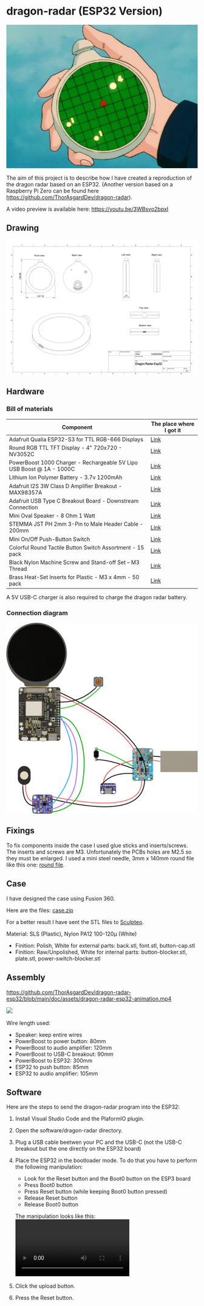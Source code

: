 # dragon-radar (ESP32 Version)

![](./doc/assets/anime-dragon-radar.png)

The aim of this project is to describe how I have created a reproduction of the dragon radar based on an ESP32. (Another version based on a Raspberry Pi Zero can be found here https://github.com/ThorAsgardDev/dragon-radar).

A video preview is available here: https://youtu.be/3WBsvo2bpxI

## Drawing
![](./doc/assets/drawing.png)

## Hardware

### Bill of materials

| Component | The place where I got it |
| --------- | ------------------------ |
| Adafruit Qualia ESP32-S3 for TTL RGB-666 Displays | [Link](https://www.adafruit.com/product/5800) |
| Round RGB TTL TFT Display - 4" 720x720 - NV3052C | [Link](https://www.adafruit.com/product/5793) |
| PowerBoost 1000 Charger - Rechargeable 5V Lipo USB Boost @ 1A - 1000C | [Link](https://www.adafruit.com/product/2465) |
| Lithium Ion Polymer Battery - 3.7v 1200mAh | [Link](https://www.adafruit.com/product/258) |
| Adafruit I2S 3W Class D Amplifier Breakout - MAX98357A | [Link](https://www.adafruit.com/product/3006) |
| Adafruit USB Type C Breakout Board - Downstream Connection | [Link](https://www.adafruit.com/product/4090) |
| Mini Oval Speaker - 8 Ohm 1 Watt | [Link](https://www.adafruit.com/product/3923) |
| STEMMA JST PH 2mm 3-Pin to Male Header Cable - 200mm | [Link](https://www.adafruit.com/product/3893) |
| Mini On/Off Push-Button Switch | [Link](https://www.adafruit.com/product/3870) |
| Colorful Round Tactile Button Switch Assortment - 15 pack | [Link](https://www.adafruit.com/product/1009) |
| Black Nylon Machine Screw and Stand-off Set – M3 Thread | [Link](https://www.adafruit.com/product/4685) |
| Brass Heat-Set Inserts for Plastic - M3 x 4mm - 50 pack | [Link](https://www.adafruit.com/product/4255) |

A 5V USB-C charger is also required to charge the dragon radar battery.

### Connection diagram

![](./doc/assets/connection-diagram.png)

## Fixings
To fix components inside the case I used glue sticks and inserts/screws.
The inserts and screws are M3. Unfortunately the PCBs holes are M2.5 so they must be enlarged. I used a mini steel needle, 3mm x 140mm round file like this one: [round file](https://www.amazon.com/Utoolmart-Circular-Section-Precision-Monochrome/dp/B07XB6HGJ7/ref=sr_1_3?crid=H3N1ASWV5HZE&dib=eyJ2IjoiMSJ9.V5cxUJMIxyE37j-yd4PeuJC2SHTFfydHmknrFYKnfriGv_r9UWDstD5KV4lo0DPMhOU0B27syJ4-kfscgKfTM8g_jjGXkwiz_ANzW1Pxvi0p3ffxooiFsPu1gNvCmvYpURQYUWREyAakD3nNAZOh6nvftQ_v-tcZ8rtswJP59iZenagRKnLYsGU1UKZowwgjm7xogrjXlk6Wpt3mr9mVHq34O46NFfJuxCeszojExAvRiXk_mxHM-fPfyKEMWN3VxkcdoBSq1ljZObsIrZIbUcaMePTvVA3bQu5wYEkgSmw.GvpS5KuGrzxoN1UuvlVTE6FnMl84uZ08-pXsrSIcxho&dib_tag=se&keywords=Round%2Bneedle%2Bfile%2B3mm%2BFor%2Bprecision%2Bmechanics&qid=1715586113&sprefix=round%2Bneedle%2Bfile%2B3mm%2Bfor%2Bprecision%2Bmechanics%2Caps%2C125&sr=8-3&th=1).

## Case
I have designed the case using Fusion 360.

Here are the files: [case.zip](./case/stl-files.zip)

For a better result I have sent the STL files to [Sculpteo](https://www.sculpteo.com/fr/).

Material: SLS (Plastic), Nylon PA12 100-120µ (White)
- Finition: Polish, White for external parts: back.stl, font.stl, button-cap.stl
- Finition: Raw/Unpolished, White for internal parts: button-blocker.stl, plate.stl, power-switch-blocker.stl 

## Assembly

https://github.com/ThorAsgardDev/dragon-radar-esp32/blob/main/doc/assets/dragon-radar-esp32-animation.mp4


![](./doc/assets/inside.png)

Wire length used:
- Speaker: keep entire wires
- PowerBoost to power button: 80mm
- PowerBoost to audio amplifier: 120mm
- PowerBoost to USB-C breakout: 90mm
- PowerBoost to ESP32: 300mm
- ESP32 to push button: 85mm
- ESP32 to audio amplifier: 105mm

## Software

Here are the steps to send the dragon-radar program into the ESP32:

1. Install Visual Studio Code and the PlaformIO plugin.
1. Open the software/dragon-radar directory.
1. Plug a USB cable beetwen your PC and the USB-C (not the USB-C breakout but the one directly on the ESP32 board)
1. Place the ESP32 in the bootloader mode. To do that you have to perform the following manipulation:
   - Look for the Reset button and the Boot0 button on the ESP3 board
   - Press Boot0 button
   - Press Reset button (while keeping Boot0 button pressed)
   - Release Reset button
   - Release Boot0 button
   
   The manipulation looks like this:
   ![ESP32](https://cdn-learn.adafruit.com/assets/assets/000/096/987/medium640mp4/adafruit_products_Metro_ESP32-S2_bootloader.mp4?1605219913)

1. Click the upload button.
1. Press the Reset button.
